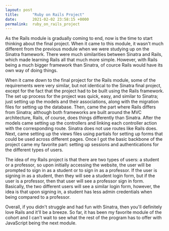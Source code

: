 ```yaml
---
layout: post
title:      "Ruby on Rails Project"
date:       2021-02-02 23:58:15 +0000
permalink:  ruby_on_rails_project
---
```



As the Rails module is gradually coming to end, now is the time to start thinking about the final project. When it came to this module, it wasn't much different from the previous module when we were studying up on the Sinatra framework. There were much similarities between Sinatra and Rails, which made learning Rails all that much more simple. However, with Rails being a much bigger framework than Sinatra, of cource Rails would have its own way of doing things. 

When it came down to the final project for the Rails module, some of the requirements were very similar, but not identical to the Sinatra final project, except for the fact that the project had to be built using the Rails framework. The set up process for the project was quick, easy, and similar to Sinatra; just setting up the  models and their associations, along with the migration files for setting up the database. Then, came the part where Rails differs from Sinatra; although both 
frameworks are built around the MVC architecture, Rails, of course, does things differently than Sinatra. After the models came setting up the controllers and linking each controller action with the corresponding route. Sinatra does not use routes like Rails does. Next, came setting up the views files using partials for setting up forms that could be used across different pages. Once I got the basic backbone of the project came my favorite part: setting up sessions and authentications for the different types of users. 

The idea of my Rails project is that there are two types of users: a student or a professor, so upon initially accessing the website, the user will be prompted to sign in as a student or to sign in as a professor. If the user is signing in as a student, then they will see a student login form, but if the user is a professor, then that user will see a professor sign in form. Basically, the two different users will see a similar login form, however, the idea is that upon signing in, a student has less admin credentials when being compared to a professor. 

Overall, if you didn't struggle and had fun with Sinatra, then you'll definitely love Rails and it'll be a breeze. So far, it has been my favorite module of the cohort and I can't wait to see what the rest of the program has to offer with JavaScript being the next module.
